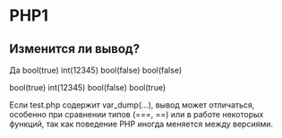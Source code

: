 # PHP1
## Изменится ли вывод?
Да
bool(true)
int(12345)
bool(false)
bool(false)

bool(true)
int(12345)
bool(false)
bool(true)

Если test.php содержит var_dump(...), вывод может отличаться, особенно при сравнении типов (===, ==) или в работе некоторых функций, так как поведение PHP иногда меняется между версиями.




